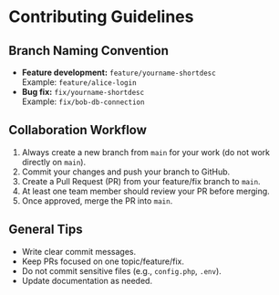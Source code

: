 # Contributing Guidelines

## Branch Naming Convention

- **Feature development:** `feature/yourname-shortdesc`  
  Example: `feature/alice-login`
- **Bug fix:** `fix/yourname-shortdesc`  
  Example: `fix/bob-db-connection`

## Collaboration Workflow

1. Always create a new branch from `main` for your work (do not work directly on `main`).
2. Commit your changes and push your branch to GitHub.
3. Create a Pull Request (PR) from your feature/fix branch to `main`.
4. At least one team member should review your PR before merging.
5. Once approved, merge the PR into `main`.

## General Tips

- Write clear commit messages.
- Keep PRs focused on one topic/feature/fix.
- Do not commit sensitive files (e.g., `config.php`, `.env`).
- Update documentation as needed.

